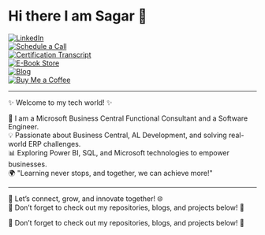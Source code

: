 # Hi there I am Sagar 👋

[![LinkedIn](https://img.shields.io/badge/LinkedIn-0A66C2?style=for-the-badge&logo=linkedin&logoColor=white)](www.linkedin.com/in/sagar-panthangi-914706222)  
[![Schedule a Call](https://img.shields.io/badge/Schedule%20a%20Call-28A745?style=for-the-badge&logo=google-calendar&logoColor=white)](https://calendly.com/)  
[![Certification Transcript](https://img.shields.io/badge/Certification%20Transcript-0052CC?style=for-the-badge&logo=microsoft&logoColor=white)](#)  
[![E-Book Store](https://img.shields.io/badge/E--Book%20Store-FFA500?style=for-the-badge&logo=bookstack&logoColor=white)](#)  
[![Blog](https://img.shields.io/badge/Blog-000000?style=for-the-badge&logo=hashnode&logoColor=white)](https://yourblog.com)  
[![Buy Me a Coffee](https://img.shields.io/badge/Buy%20Me%20a%20Coffee-FFDD00?style=for-the-badge&logo=buy-me-a-coffee&logoColor=black)](https://buymeacoffee.com/)  

---

✨ Welcome to my tech world! ✨  

🚀 I am a Microsoft Business Central Functional Consultant and a Software Engineer.  
💡 Passionate about Business Central, AL Development, and solving real-world ERP challenges.  
📊 Exploring Power BI, SQL, and Microsoft technologies to empower businesses.  
🌍 "Learning never stops, and together, we can achieve more!"  

---

💬 Let’s connect, grow, and innovate together! 🌐  
📌 Don’t forget to check out my repositories, blogs, and projects below! 🚀

📌 Don’t forget to check out my repositories, blogs, and projects below! 🚀
